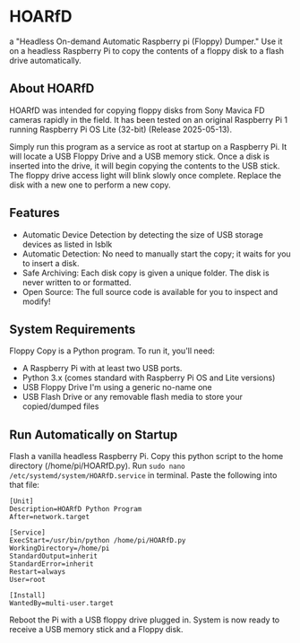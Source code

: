 # HOARfD
a "Headless On-demand Automatic Raspberry pi (Floppy) Dumper." Use it on a headless Raspberry Pi to copy the contents of a floppy disk to a flash drive automatically.


## About HOARfD

HOARfD was intended for copying floppy disks from Sony Mavica FD cameras rapidly in the field. It has been tested on an original Raspberry Pi 1 running Raspberry Pi OS Lite (32-bit) (Release 2025-05-13).

Simply run this program as a service as root at startup on a Raspberry Pi. It will locate a USB Floppy Drive and a USB memory stick. Once a disk is inserted into the drive, it will begin copying the contents to the USB stick. The floppy drive access light will blink slowly once complete. Replace the disk with a new one to perform a new copy. 

## Features

- Automatic Device Detection by detecting the size of USB storage devices as listed in lsblk
- Automatic Detection: No need to manually start the copy; it waits for you to insert a disk.
- Safe Archiving: Each disk copy is given a unique folder. The disk is never written to or formatted.
- Open Source: The full source code is available for you to inspect and modify!

## System Requirements

Floppy Copy is a Python program. To run it, you'll need:

- A Raspberry Pi with at least two USB ports.
- Python 3.x (comes standard with Raspberry Pi OS and Lite versions)
- USB Floppy Drive I'm using a generic no-name one
- USB Flash Drive or any removable flash media to store your copied/dumped files

## Run Automatically on Startup

Flash a vanilla headless Raspberry Pi.
Copy this python script to the home directory (/home/pi/HOARfD.py).
Run ```sudo nano /etc/systemd/system/HOARfD.service``` in terminal.
Paste the following into that file:

    [Unit]
    Description=HOARfD Python Program
    After=network.target
    
    [Service]
    ExecStart=/usr/bin/python /home/pi/HOARfD.py
    WorkingDirectory=/home/pi
    StandardOutput=inherit
    StandardError=inherit
    Restart=always
    User=root
    
    [Install]
    WantedBy=multi-user.target

Reboot the Pi with a USB floppy drive plugged in.
System is now ready to receive a USB memory stick and a Floppy disk.

